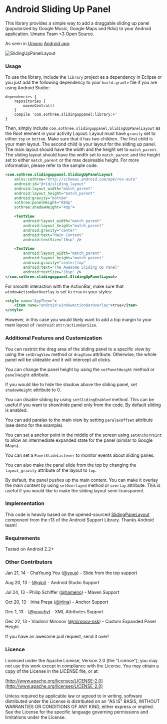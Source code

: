 Android Sliding Up Panel
=========================

This library provides a simple way to add a draggable sliding up panel (popularized by Google Music, Google Maps and Rdio) to your Android application. Umano Team <3 Open Source.

As seen in [Umano](http://umanoapp.com) [Android app](https://play.google.com/store/apps/details?id=com.sothree.umano):

![SlidingUpPanelLayout](https://raw.github.com/umano/AndroidSlidingUpPanelDemo/master/slidinguppanel.png)

### Usage

To use the library, include the `library` project as a dependency in Eclipse or you just add the following dependency to your `build.gradle` file if you are using Android Studio:

```
dependencies {  
    repositories {
        mavenCentral()
    }
    compile 'com.sothree.slidinguppanel:library:+'
}
```

Then, simply include `com.sothree.slidinguppanel.SlidingUpPanelLayout` as the Root element in your activity Layout. Layout must have `gravity` set to either `top` or `bottom`. Make sure that it has two children. The first child is your main layout. The second child is your layout for the sliding up panel. The main layout should have the width and the height set to `match_parent`. The sliding layout should have the width set to `match_parent` and the height set to either `match_parent` or the max desireable height. For more information, please refer to the sample code.
```xml
<com.sothree.slidinguppanel.SlidingUpPanelLayout
    xmlns:sothree="http://schemas.android.com/apk/res-auto"
    android:id="@+id/sliding_layout"
    android:layout_width="match_parent"
    android:layout_height="match_parent"
    android:gravity="bottom"
    sothree:panelHeight="68dp"
    sothree:shadowHeight="4dp">

    <TextView
        android:layout_width="match_parent"
        android:layout_height="match_parent"
        android:gravity="center"
        android:text="Main Content"
        android:textSize="16sp" />

    <TextView
        android:layout_width="match_parent"
        android:layout_height="match_parent"
        android:gravity="center|top"
        android:text="The Awesome Sliding Up Panel"
        android:textSize="16sp" />
</com.sothree.slidinguppanel.SlidingUpPanelLayout>
```
For smooth interaction with the ActionBar, make sure that `windowActionBarOverlay` is set to `true` in your styles:
```xml
<style name="AppTheme">
    <item name="android:windowActionBarOverlay">true</item>
</style>
```
However, in this case you would likely want to add a top margin to your main layout of `?android:attr/actionBarSize`.

### Additional Features and Customization

You can restrict the drag area of the sliding panel to a specific view by using the `setDragView` method or `dragView` attribute. Otherwise, the whole panel will be slideable and it will intercept all clicks.

You can change the panel height by using the `setPanelHeight` method or `panelHeight` attribute.

If you would like to hide the shadow above the sliding panel, set `shadowHeight` attribute to 0.

You can disable sliding by using `setSlidingEnabled` method. This can be useful if you want to show\hide panel only from the code. By default sliding is enabled.

You can add paralax to the main view by setting `paralaxOffset` attribute (see demo for the example). 

You can set a anchor point in the middle of the screen using `setAnchorPoint` to allow an intermediate expanded state for the panel (similar to Google Maps).

You can set a `PanelSlideListener` to monitor events about sliding panes.

You can also make the panel slide from the top by changing the `layout_gravity` attribute of the layout to `top`.

By default, the panel pushes up the main content. You can make it overlay the main content by using `setOverlayed` method or `overlay` attribute. This is useful if you would like to make the sliding layout semi-transparent.

### Implementation

This code is heavily based on the opened-sourced [SlidingPaneLayout](http://developer.android.com/reference/android/support/v4/widget/SlidingPaneLayout.html) component from the r13 of the Android Support Library. Thanks Android team!

### Requirements

Tested on Android 2.2+

### Other Contributors

Jan 21, 14 - ChaYoung You ([@yous](https://github.com/yous)) - Slide from the top support

Aug 20, 13 - ([@gipi](https://github.com/gipi)) - Android Studio Support

Jul 24, 13 - Philip Schiffer ([@hameno](https://github.com/hameno)) - Maven Support

Oct 20, 13 - Irina Preșa ([@iriina](https://github.com/iriina)) - Anchor Support

Dec 1, 13 - ([@youchy](https://github.com/youchy)) - XML Attributes Support

Dec 22, 13 - Vladimir Mironov ([@mironov-nsk](https://github.com/mironov-nsk)) - Custom Expanded Panel Height

If you have an awesome pull request, send it over!

### Licence

Licensed under the Apache License, Version 2.0 (the "License");
you may not use this work except in compliance with the License.
You may obtain a copy of the License in the LICENSE file, or at:

  [http://www.apache.org/licenses/LICENSE-2.0](http://www.apache.org/licenses/LICENSE-2.0)

Unless required by applicable law or agreed to in writing, software
distributed under the License is distributed on an "AS IS" BASIS,
WITHOUT WARRANTIES OR CONDITIONS OF ANY KIND, either express or implied.
See the License for the specific language governing permissions and
limitations under the License.
